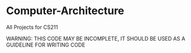 # Computer-Architecture
All Projects for CS211

WARNING: THIS CODE MAY BE INCOMPLETE, IT SHOULD BE USED AS A GUIDELINE FOR WRITING CODE
